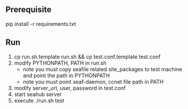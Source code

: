 ## Prerequisite

pip install -r requirements.txt

## Run

1. cp run.sh.template run.sh && cp test.conf.template test.conf
2. modify PYTHONPATH, PATH in run.sh
    * note you must copy seafile related site_packages to test machine and point the path in PYTHONPATH
    * note you must point seaf-daemon, ccnet file path in PATH
3. modify server_url, user, password in test.conf
4. start seahub server
5. execute ./run.sh test
